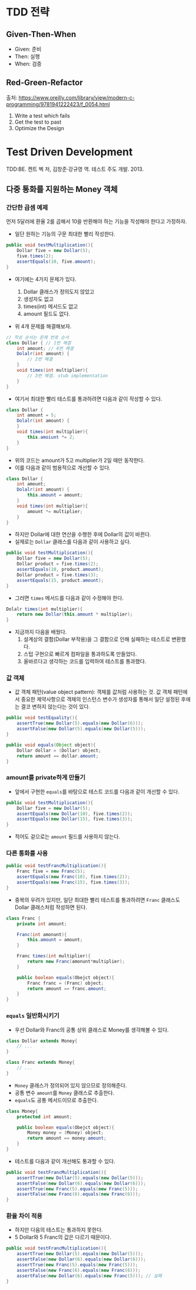 #   TDD 전략

##  Given-Then-When
*   Given: 준비
*   Then:  실행
*   When:  검증


##  Red-Green-Refactor
출처: https://www.oreilly.com/library/view/modern-c-programming/9781941222423/f_0054.html
1.  Write a test which fails
2.  Get the test to past
3.  Optimize the Design




#   Test Driven Development
TDD:BE. 켄트 벡 저, 김창준·강규영 역. 테스트 주도 개발. 2013.

##  다중 통화를 지원하는 Money 객체

### 간단한 곱셈 예제
먼저 5달러에 환율 2를 곱해서 10을 반환해야 하는 기능을 작성해야 한다고 가정하자.

*   일단 원하는 기능의 구문 최대한 빨리 작성한다.

```java
public void testMultiplication(){
    Dollar five = new Dollar(5);
    five.times(2);
    assertEquals(10, five.amount);
}
```

*   여기에는 4가지 문제가 있다.
    1.  Dollar 클래스가 정의도지 않았고
    2.  생성자도 없고
    3.  times(int) 메서드도 없고
    4.  amount 필드도 없다.

*   위 4개 문제를 해결해보자.
```java
// 작성 순서는 문제 번호 순서
class Dollar { // 1번 해결
    int amount; // 4번 해결
    Dolalr(int amount) {
        // 2번 해결
    }
    void times(int multiplier){
        // 3번 해결. stub implementation
    }
}
```

*   여기서 최대한 빨리 테스트를 통과하려면 다음과 같이 작성할 수 있다.
```java
class Dollar {
    int amount = 5;
    Dolalr(int amount) {
    }
    void times(int multiplier){
        this.amoiunt *= 2;
    }
}
```
*   위의 코드는 amount가 5고 multiplier가 2일 때만 동작한다.
*   이를 다음과 같이 범용적으로 개선할 수 있다.
```java
class Dollar {
    int amount;
    Dolalr(int amount) {
        this.amount = amount;
    }
    void times(int multiplier){
        amount *= multiplier;
    }
}
```



*   하지만 Dollar에 대한 연산을 수행한 후에 Dollar의 값이 바뀐다.
*   실제로는 `Dollar` 클래스를 다음과 같이 사용하고 싶다.
```java
public void testMultiplication(){
    Dollar five = new Dollar(5);
    Dollar product = five.times(2);
    assertEquals(10, product.amount);
    Dollar product = five.times(3);
    assertEquals(15, product.amount);
}
```

*   그러면 `times` 메서드를 다음과 같이 수정해야 한다.
```java
Dolalr times(int multiplier){
    return new Dollar(this.amount * multiplier);
}
```



*   지금까지 다음을 배웠다.
    1.  설계상의 결함(Dollar 부작용)을 그 결함으로 인해 실패하는 테스트로 변환했다.
    2.  스텁 구현으로 빠르게 컴파일을 통과하도록 만들었다.
    3.  올바르다고 생각하는 코드를 입력하여 테스트를 통과했다.

### 값 객체
*   값 객체 패턴(value object pattern): 객체를 값처럼 사용하는 것. 값 객체 패턴에서 중요한 제약사항으로 객체의 인스턴스 변수가 생성자를 통해서 일단 설정된 후에는 결코 변하지 않는다는 것이 있다.

```java
public void testEquality(){
    assertTrue(new Dollar(5).equals(new Dollar(6)));
    assertFalse(new Dollar(5).equals(new Dollar(5)));
}

public void equals(Object object){
    Dollar dollar = (Dollar) object;
    return amount == dollar.amount;
}
```

### amount를 private하게 만들기
*   앞에서 구현한 `equals`를 바탕으로 테스트 코드를 다음과 같이 개선할 수 있다.
```java
public void testMultiplication(){
    Dollar five = new Dollar(5);
    assertEquals(new Dollar(10), five.times(2));
    assertEquals(new Dollar(15), five.times(3));
}
```
*   적어도 겉으로는 `amount` 필드를 사용하지 않는다.

### 다른 통화를 사용
```java
public void testFrancMultiplication(){
    Franc five = new Franc(5);
    assertEquals(new Franc(10), five.times(2));
    assertEquals(new Franc(15), five.times(3));
}
```

*   중복의 우려가 있지만, 일단 최대한 빨리 테스트를 통과하려면 `Franc` 클래스도 Dollar 클래스처럼 작성하면 된다.
```java
class Franc {
    private int amount;

    Franc(int amonunt){
        this.amount = amount;
    }

    Franc times(int multiplier){
        return new Franc(amonunt*multiplier);
    }

    public boolean equals(Obejct object){
        Franc franc = (Franc) object;
        return amount == franc.amount;
    }
}
```

### `equals` 일반화시키기
*   우선 Dollar와 Franc의 공통 상위 클래스로 Money를 생각해볼 수 있다.
```java
class Dollar extends Money{
    // ...
}

class Franc extends Money{
    // ...
}
```

*   `Money` 클래스가 정의되어 있지 않으므로 정의해준다.
*   공통 변수 `amount`를 `Money` 클래스로 추출한다.
*   `equals`도 공통 메서드이므로 추출한다.
```java
class Money{
    protected int amount;

    public boolean equals(Obejct object){
        Money money = (Money) object;
        return amount == money.amount;
    }
}
```

*   테스트를 다음과 같이 개선해도 통과할 수 있다.
```java
public void testFrancMultiplication(){
    assertTrue(new Dollar(5).equals(new Dollar(5)));
    assertFalse(new Dollar(6).equals(new Dollar(6)));
    assertTrue(new Franc(5).equals(new Franc(5)));
    assertFalse(new Franc(6).equals(new Franc(6)));
}
```

### 환율 차이 적용
*   하지만 다음의 테스트는 통과하지 못한다.
*   5 Dollar와 5 Franc의 값은 다르기 때문이다.

```java
public void testFrancMultiplication(){
    assertTrue(new Dollar(5).equals(new Dollar(5)));
    assertFalse(new Dollar(6).equals(new Dollar(6)));
    assertTrue(new Franc(5).equals(new Franc(5)));
    assertFalse(new Franc(6).equals(new Franc(6)));
    assertFalse(new Dollar(6).equals(new Franc(5))); // 실패
}
```

